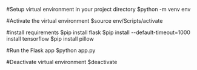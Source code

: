 #Setup virtual environment in your project directory
$python -m venv env

#Activate the virtual environment
$source env/Scripts/activate

#install requirements
$pip install flask
$pip install --default-timeout=1000 install tensorflow
$pip install pillow

#Run the Flask app
$python app.py

#Deactivate virtual environment
$deactivate
